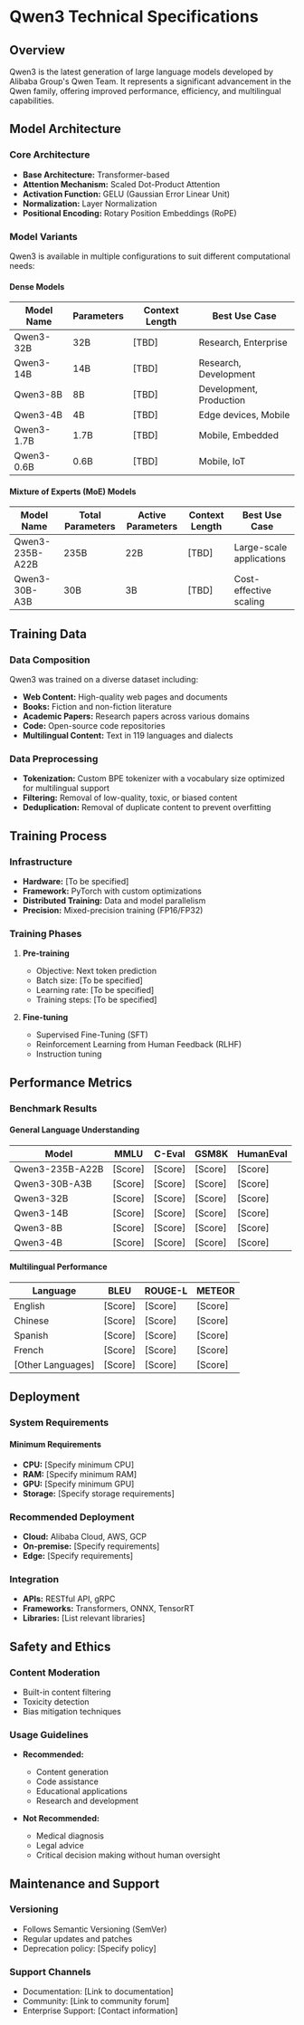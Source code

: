 # Qwen3 Technical Specifications

## Overview
Qwen3 is the latest generation of large language models developed by Alibaba Group's Qwen Team. It represents a significant advancement in the Qwen family, offering improved performance, efficiency, and multilingual capabilities.

## Model Architecture

### Core Architecture
- **Base Architecture:** Transformer-based
- **Attention Mechanism:** Scaled Dot-Product Attention
- **Activation Function:** GELU (Gaussian Error Linear Unit)
- **Normalization:** Layer Normalization
- **Positional Encoding:** Rotary Position Embeddings (RoPE)

### Model Variants
Qwen3 is available in multiple configurations to suit different computational needs:

#### Dense Models
| Model Name | Parameters | Context Length | Best Use Case |
|------------|------------|----------------|----------------|
| Qwen3-32B  | 32B        | [TBD]          | Research, Enterprise |
| Qwen3-14B  | 14B        | [TBD]          | Research, Development |
| Qwen3-8B   | 8B         | [TBD]          | Development, Production |
| Qwen3-4B   | 4B         | [TBD]          | Edge devices, Mobile |
| Qwen3-1.7B | 1.7B       | [TBD]          | Mobile, Embedded |
| Qwen3-0.6B | 0.6B       | [TBD]          | Mobile, IoT |

#### Mixture of Experts (MoE) Models
| Model Name | Total Parameters | Active Parameters | Context Length | Best Use Case |
|------------|------------------|-------------------|----------------|----------------|
| Qwen3-235B-A22B | 235B | 22B | [TBD] | Large-scale applications |
| Qwen3-30B-A3B | 30B | 3B | [TBD] | Cost-effective scaling |

## Training Data

### Data Composition
Qwen3 was trained on a diverse dataset including:
- **Web Content:** High-quality web pages and documents
- **Books:** Fiction and non-fiction literature
- **Academic Papers:** Research papers across various domains
- **Code:** Open-source code repositories
- **Multilingual Content:** Text in 119 languages and dialects

### Data Preprocessing
- **Tokenization:** Custom BPE tokenizer with a vocabulary size optimized for multilingual support
- **Filtering:** Removal of low-quality, toxic, or biased content
- **Deduplication:** Removal of duplicate content to prevent overfitting

## Training Process

### Infrastructure
- **Hardware:** [To be specified]
- **Framework:** PyTorch with custom optimizations
- **Distributed Training:** Data and model parallelism
- **Precision:** Mixed-precision training (FP16/FP32)

### Training Phases
1. **Pre-training**
   - Objective: Next token prediction
   - Batch size: [To be specified]
   - Learning rate: [To be specified]
   - Training steps: [To be specified]

2. **Fine-tuning**
   - Supervised Fine-Tuning (SFT)
   - Reinforcement Learning from Human Feedback (RLHF)
   - Instruction tuning

## Performance Metrics

### Benchmark Results

#### General Language Understanding
| Model | MMLU | C-Eval | GSM8K | HumanEval |
|-------|------|--------|-------|-----------|
| Qwen3-235B-A22B | [Score] | [Score] | [Score] | [Score] |
| Qwen3-30B-A3B | [Score] | [Score] | [Score] | [Score] |
| Qwen3-32B | [Score] | [Score] | [Score] | [Score] |
| Qwen3-14B | [Score] | [Score] | [Score] | [Score] |
| Qwen3-8B | [Score] | [Score] | [Score] | [Score] |
| Qwen3-4B | [Score] | [Score] | [Score] | [Score] |

#### Multilingual Performance
| Language | BLEU | ROUGE-L | METEOR |
|----------|------|---------|--------|
| English | [Score] | [Score] | [Score] |
| Chinese | [Score] | [Score] | [Score] |
| Spanish | [Score] | [Score] | [Score] |
| French | [Score] | [Score] | [Score] |
| [Other Languages] | [Score] | [Score] | [Score] |

## Deployment

### System Requirements

#### Minimum Requirements
- **CPU:** [Specify minimum CPU]
- **RAM:** [Specify minimum RAM]
- **GPU:** [Specify minimum GPU]
- **Storage:** [Specify storage requirements]

### Recommended Deployment
- **Cloud:** Alibaba Cloud, AWS, GCP
- **On-premise:** [Specify requirements]
- **Edge:** [Specify requirements]

### Integration
- **APIs:** RESTful API, gRPC
- **Frameworks:** Transformers, ONNX, TensorRT
- **Libraries:** [List relevant libraries]

## Safety and Ethics

### Content Moderation
- Built-in content filtering
- Toxicity detection
- Bias mitigation techniques

### Usage Guidelines
- **Recommended:**
  - Content generation
  - Code assistance
  - Educational applications
  - Research and development

- **Not Recommended:**
  - Medical diagnosis
  - Legal advice
  - Critical decision making without human oversight

## Maintenance and Support

### Versioning
- Follows Semantic Versioning (SemVer)
- Regular updates and patches
- Deprecation policy: [Specify policy]

### Support Channels
- Documentation: [Link to documentation]
- Community: [Link to community forum]
- Enterprise Support: [Contact information]
